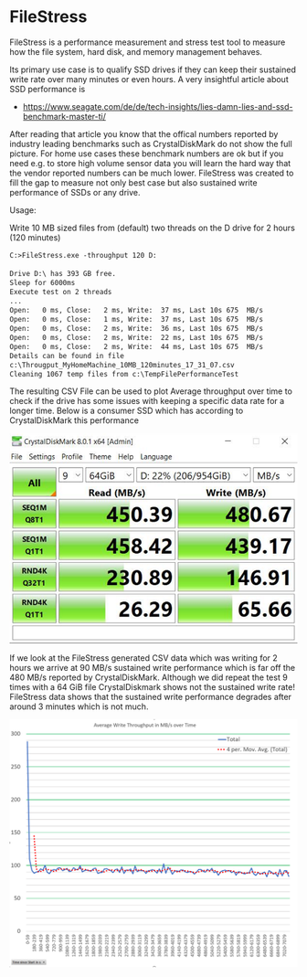 # FileStress

FileStress is a performance measurement and stress test tool to measure how the file system, hard disk, and memory management behaves.

Its primary use case is to qualify SSD drives if they can keep their sustained write rate over many minutes or even hours. A very insightful article about SSD performance is 

 - https://www.seagate.com/de/de/tech-insights/lies-damn-lies-and-ssd-benchmark-master-ti/

After reading that article you know that the offical numbers reported by industry leading benchmarks such as CrystalDiskMark do not show the full picture.
For home use cases these benchmark numbers are ok but if you need e.g. to store high volume sensor data you will learn the hard way that the vendor reported numbers 
can be much lower.
FileStress was created to fill the gap to measure not only best case but also sustained write performance of SSDs or any drive. 

Usage:

Write 10 MB sized files from (default) two threads on the D drive for 2 hours (120 minutes)

```
C:>FileStress.exe -throughput 120 D:

Drive D:\ has 393 GB free. 
Sleep for 6000ms
Execute test on 2 threads
...
Open:   0 ms, Close:   2 ms, Write:  37 ms, Last 10s 675  MB/s
Open:   0 ms, Close:   1 ms, Write:  37 ms, Last 10s 675  MB/s
Open:   0 ms, Close:   2 ms, Write:  36 ms, Last 10s 675  MB/s
Open:   0 ms, Close:   2 ms, Write:  22 ms, Last 10s 675  MB/s
Open:   0 ms, Close:   2 ms, Write:  44 ms, Last 10s 675  MB/s
Details can be found in file c:\Througput_MyHomeMachine_10MB_120minutes_17_31_07.csv
Cleaning 1067 temp files from c:\TempFilePerformanceTest
```

The resulting CSV File can be used to plot Average throughput over time to check if the drive has some issues with keeping a specific data rate for a longer time.
Below is a consumer SSD which has according to CrystalDiskMark this performance

![Crystal Disk Mark Perf](doc/CrystaldiskMark.png)

If we look at the FileStress generated CSV data which was writing for 2 hours we arrive at 90 MB/s sustained write performance which is far off the 480 MB/s reported by CrystalDiskMark.
Although we did repeat the test 9 times with a 64 GiB file CrystalDiskmark shows not the sustained write rate!
FileStress data shows that the sustained write performance degrades after around 3 minutes which is not much.

![Sustained Write Performance](doc/SustainedWritePerformance.png)


